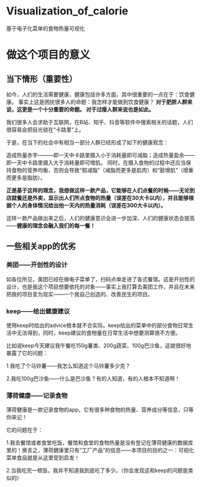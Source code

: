 # Visualization_of_calorie
基于电子化菜单的食物热量可视化

# 做这个项目的意义

## 当下情形（重要性）
如今，人们的生活需要健康，健康包括许多方面，其中很重要的一点在于：饮食健康。
事实上这是困扰很多人的命题：我怎样才能做到饮食健康？
**对于肥胖人群来说，这更是一个十分重要的命题。
对于过瘦人群来说也是如此。**

我们很多人会求助于互联网，在B站、知乎、抖音等软件中搜索相关的话题，人们很容易会把目光锁在“卡路里”上。

于是，在当下的社会中有相当一部分人群已经形成了如下的健康观念：

造成热量赤字———即一天中卡路里摄入小于消耗量即可减脂；造成热量盈余——即一天中卡路里摄入大于消耗量即可增肌。
同时，在摄入食物的过程中还应当保持食物的营养均衡，否则会导致“假减脂”（减脂而更多是肌肉）和“脏增肌”（增重而更多是脂肪）。

**正是基于这样的理念，我想做这样一款产品，它能够在人们点餐的时候——无论到店就餐还是外卖，显示出人们所点食物的热量（误差在30大卡以内），并且能够根据个人的身体情况给出他一天内的热量消耗（误差在300大卡以内）。**

这样一款产品做出来之后，人们的健康意识会进一步加深、人们的健康状态会提高——**健康的理念会融入我们的每一餐！**

## 一些相关app的优劣
### 美团——开创性的设计
如各位所见，美团已经在做电子菜单了，扫码点单走进了各式餐馆。这是开创性的设计，也是我这个项目想要依托的对象——事实上我打算去美团工作，并且在未来把我的项目变为现实——一个我自己创造的、改善民生的项目。
### keep——给出健康建议
使用keep时给出的advice根本就不合实际。keep给出的菜单中的部分食物日常生活中无法得到，同时，keep建议的食物量在日常生活中想要测算很不方便。

比如说keep今天建议我午餐吃150g薯类、200g蔬菜、100g巴沙鱼，这就很好地暴露了它的问题：

1.我吃了个马铃薯——我怎么知道这个马铃薯多少克？

2.我吃100g巴沙鱼——什么是巴沙鱼？有的人知道，有的人根本不知道啊！

### 薄荷健康——记录食物
薄荷健康是一款记录食物的app，它有很多种食物的热量、营养成分等信息，只等你来记！

它的问题在于：

1.我去餐馆或者食堂吃饭，餐馆和食堂的食物热量是没有登记在薄荷健康的数据库里的！换言之，薄荷健康里只有“工厂产品”的信息——本项目的目的之一：可视化菜单食品就是从这里受到启发！

2.当我吃完一顿饭，我并不知道我到底吃了多少。（你会发现这和keep的问题是类似的）

